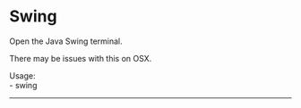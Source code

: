# Swing

Open the Java Swing terminal.

There may be issues with this on OSX.

Usage:\
    - swing

---